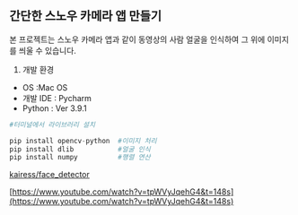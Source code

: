 ## 간단한 스노우 카메라 앱 만들기
본 프로젝트는 스노우 카메라 앱과 같이 동영상의 사람 얼굴을 인식하여   그 위에 이미지를 씌울 수 있습니다. 

1. 개발 환경
- OS :Mac OS
- 개발 IDE : Pycharm
- Python : Ver 3.9.1

```python
#터미널에서 라이브러리 설치 

pip install opencv-python  #이미지 처리
pip install dlib           #얼굴 인식
pip install numpy          #행렬 연산
```

[](https://www.pexels.com/search/videos/face)

[](https://www.pexels.com/search/videos/face)

[kairess/face_detector](https://github.com/kairess/face_detector)

[https://www.youtube.com/watch?v=tpWVyJqehG4&t=148s](https://www.youtube.com/watch?v=tpWVyJqehG4&t=148s)

